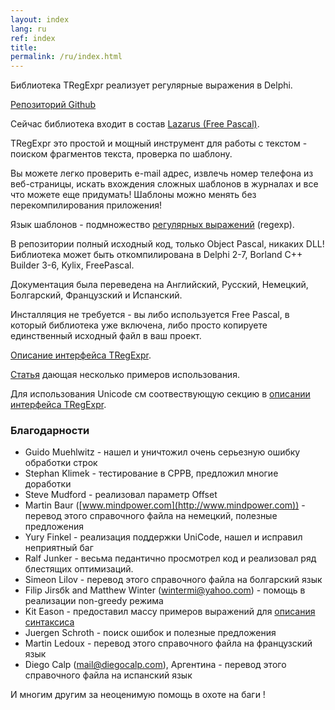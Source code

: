 ```yaml
---
layout: index
lang: ru
ref: index
title:
permalink: /ru/index.html
---
```


Библиотека TRegExpr реализует регулярные выражения в Delphi.

<a href="https://github.com/masterandrey/TRegExpr" class="btn btn-primary btn-lg" role="button">Репозиторий Github</a>

Сейчас библиотека входит в состав [Lazarus (Free Pascal)](http://wiki.freepascal.org/Regexpr).

TRegExpr это простой и мощный инструмент для работы с текстом - поиском фрагментов
 текста, проверка по шаблону.

Вы можете легко проверить e-mail адрес, извлечь номер телефона из веб-страницы,
искать вхождения сложных шаблонов в журналах и все что можете еще придумать!
Шаблоны можно менять без перекомпилирования приложения!

Язык шаблонов - подмножество [регулярных выражений](regexp_syntax.html) (regexp).

В репозитории полный исходный код, только Object Pascal, никаких DLL!
Библиотека может быть откомпилирована в Delphi 2-7, Borland C++ Builder 3-6, Kylix, FreePascal.

Документация была переведена на Английский, Русский, Немецкий, Болгарский, Французский и Испанский.

Инсталляция не требуется - вы либо используется Free Pascal, в который библиотека уже
включена, либо просто копируете единственный исходный файл в ваш проект.

[Описание интерфейса TRegExpr](tregexpr_interface.html).

[Статья](http://masterandrey.com/posts/ru/text_processing_from_birds_eye_view/) дающая
несколько примеров использования.

Для использования Unicode см соотвествующую секцию
в [описании интерфейса TRegExpr](/tregexpr_interface_ru).

### Благодарности

* Guido Muehlwitz - нашел и уничтожил очень серьезную ошибку обработки строк
* Stephan Klimek - тестирование в CPPB, предложил многие доработки
* Steve Mudford - реализовал параметр Offset
* Martin Baur ([www.mindpower.com](http://www.mindpower.com)) - перевод этого справочного файла на немецкий, полезные предложения
* Yury Finkel - реализация поддержки UniCode, нашел и исправил неприятный баг
* Ralf Junker - весьма педантично просмотрел код и реализовал ряд блестящих оптимизаций.
* Simeon Lilov - перевод этого справочного файла на болгарский язык
* Filip Jirsбk and Matthew Winter (wintermi@yahoo.com) - помощь в реализации non-greedy режима
* Kit Eason - предоставил массу примеров выражений для [описания синтаксиса](regexp_syntax.html)
* Juergen Schroth - поиск ошибок и полезные предложения
* Martin Ledoux - перевод этого справочного файла на французский язык
* Diego Calp (mail@diegocalp.com), Аргентина - перевод этого справочного файла на испанский язык

И многим другим за неоценимую помощь в охоте на баги !
